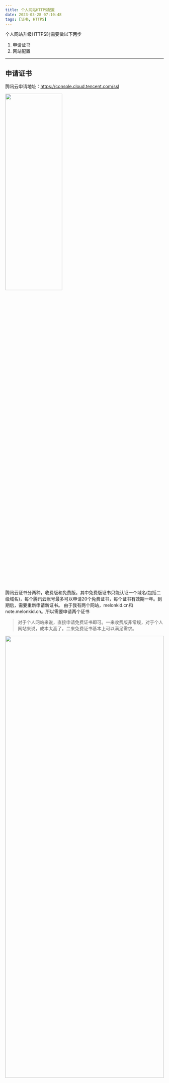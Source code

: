 ```yaml
---
title: 个人网站HTTPS配置
date: 2023-03-28 07:10:48
tags: [证书, HTTPS]
---
```


个人网站升级HTTPS时需要做以下两步 
1. 申请证书
2. 网站配置

---
## 申请证书
腾讯云申请地址：https://console.cloud.tencent.com/ssl

<img src="/images/cert_01.png" width = "60%" height="40%" />

腾讯云证书分两种，收费版和免费版。其中免费版证书只能认证一个域名(包括二级域名)，每个腾讯云账号最多可以申请20个免费证书，每个证书有效期一年。到期后，需要重新申请新证书。
由于我有两个网站，melonkid.cn和note.melonkid.cn。所以需要申请两个证书

> 对于个人网站来说，直接申请免费证书即可。一来收费版非常规，对于个人网站来说，成本太高了。二来免费证书基本上可以满足需求。

<img src="/images/cert_02.jpeg" width = "100%" height="60%" />

之后进入验证环节，按照提示，去域名服务商进行CNAME解析，配置好后，回到申请页面点击网站校验。校验通过后直接提交，进入审核流程。
一般几分钟内就能审核完毕。
<img src="/images/cert_03.jpeg" width = "100%" height="60%" />
如图片所示，找到代理服务器对应的证书下载到本地。


## 安装证书
将证书上传到服务器,可以使用SCP上传
随后配置Nginx服务器
核心配置如下：
```shell
server {
       #SSL 默认访问端口号为 443
       listen 443 ssl;
       #请填写绑定证书的域名
       server_name xxxxx;
       #请填写证书文件的相对路径或绝对路径
       ssl_certificate /root/wxxx/note.melonkid.cn_bundle.crt;
       #请填写私钥文件的相对路径或绝对路径
       ssl_certificate_key /xxx/note.melonkid.cn.key;
       ssl_session_timeout 5m;
       #请按照以下协议配置
       ssl_protocols TLSv1.2;
       #请按照以下套件配置，配置加密套件，写法遵循 openssl 标准。
       ssl_ciphers ECDHE-RSA-AES128-GCM-SHA256:HIGH:!aNULL:!MD5:!RC4:!DHE;
       ssl_prefer_server_ciphers on;
       location / {
           #网站主页路径。此路径仅供参考，具体请您按照实际目录操作。
           #例如，您的网站主页在 Nginx 服务器的 /etc/www 目录下，则请修改 root 后面的 html 为 /etc/www。
           proxy_pass http://127.0.0.1:8889;
           proxy_set_header X-Forwarded-For $proxy_add_x_forwarded_for;
          proxy_set_header Host $http_host;
          proxy_redirect off;
       }
       location ~* /(api/kernels/[^/]+/(channels|iopub|shell|stdin)|terminals/websocket)/? {
                proxy_pass            http://127.0.0.1:8889;
                proxy_set_header      Host $host;

                proxy_http_version    1.1;  # websocket support
                proxy_set_header      Upgrade "websocket";
                proxy_set_header      Connection "Upgrade";
                proxy_read_timeout    86400;
        }
        location ~ /terminals/ {
                proxy_pass            http://127.0.0.1:8889;
                proxy_set_header      Host $host;

                proxy_http_version    1.1;  # websocket support
                proxy_set_header      Upgrade "websocket";
                proxy_set_header      Connection "Upgrade";
                proxy_read_timeout    86400;
        }
       error_page   500 502 503 504  /50x.html;
        location = /50x.html {
            root   html;
        }
   }
```

这里注意，如果要代理websocket，需要配置
```shell
proxy_set_header      Upgrade "websocket";
proxy_set_header      Connection "Upgrade";
```
否则前端请求会被丢弃，这个问题卡了我几乎一整天


### 重启Nginx
1. 检查配置是否正确
```shell
./nginx -t
```

2. 停止Nginx
```shell
./nginx -s stop
```

3. 启动Nginx
```shell
./nginx 
```

